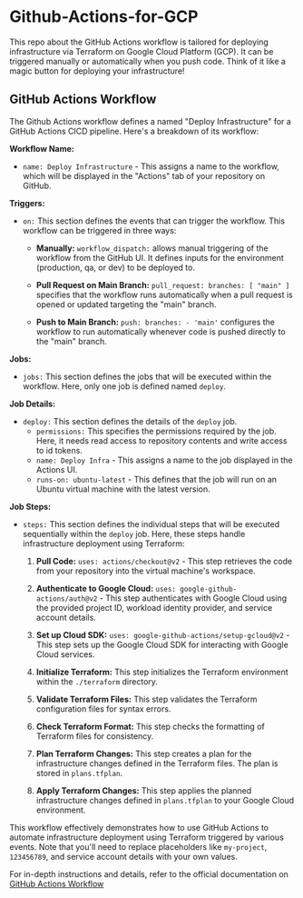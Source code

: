 # Github-Actions-for-GCP

This repo about the  GitHub Actions workflow is tailored for deploying infrastructure via Terraform on Google Cloud Platform (GCP). It can be triggered manually or automatically when you push code.  Think of it like a magic button for deploying your infrastructure!

## GitHub Actions Workflow
The Github Actions workflow defines a named "Deploy Infrastructure" for a GitHub Actions CICD pipeline. Here's a breakdown of its workflow:

**Workflow Name:**

- `name: Deploy Infrastructure` - This assigns a name to the workflow, which will be displayed in the "Actions" tab of your repository on GitHub.

**Triggers:**

- `on:` This section defines the events that can trigger the workflow. This workflow can be triggered in three ways:

    - **Manually:**  `workflow_dispatch:` allows manual triggering of the workflow from the GitHub UI. It defines inputs for the environment (production, qa, or dev) to be deployed to.

    - **Pull Request on Main Branch:** `pull_request: branches: [ "main" ]` specifies that the workflow runs automatically when a pull request is opened or updated targeting the "main" branch.

    - **Push to Main Branch:** `push: branches: - 'main'` configures the workflow to run automatically whenever code is pushed directly to the "main" branch.

**Jobs:**

- `jobs:` This section defines the jobs that will be executed within the workflow. Here, only one job is defined named `deploy`.

**Job Details:**

- `deploy:` This section defines the details of the `deploy` job.
    - `permissions:` This specifies the permissions required by the job. Here, it needs read access to repository contents and write access to id tokens.
    - `name: Deploy Infra` - This assigns a name to the job displayed in the Actions UI.
    - `runs-on: ubuntu-latest` - This defines that the job will run on an Ubuntu virtual machine with the latest version.

**Job Steps:**

- `steps:` This section defines the individual steps that will be executed sequentially within the `deploy` job. Here, these steps handle infrastructure deployment using Terraform:
    1. **Pull Code:** `uses: actions/checkout@v2` - This step retrieves the code from your repository into the virtual machine's workspace.

    2. **Authenticate to Google Cloud:** `uses: google-github-actions/auth@v2` - This step authenticates with Google Cloud using the provided project ID, workload identity provider, and service account details.

    3. **Set up Cloud SDK:** `uses: google-github-actions/setup-gcloud@v2` - This step sets up the Google Cloud SDK for interacting with Google Cloud services.

    4. **Initialize Terraform:** This step initializes the Terraform environment within the `./terraform` directory.

    5. **Validate Terraform Files:** This step validates the Terraform configuration files for syntax errors.

    6. **Check Terraform Format:** This step checks the formatting of Terraform files for consistency.

    7. **Plan Terraform Changes:** This step creates a plan for the infrastructure changes defined in the Terraform files. The plan is stored in `plans.tfplan`.

    8. **Apply Terraform Changes:** This step applies the planned infrastructure changes defined in `plans.tfplan` to your Google Cloud environment.

This workflow effectively demonstrates how to use GitHub Actions to automate infrastructure deployment using Terraform triggered by various events. Note that you'll need to replace placeholders like `my-project`, `123456789`, and service account details with your own values. 

For in-depth instructions and details, refer to the official documentation on [GitHub Actions Workflow](https://docs.github.com/en/actions/using-workflows/about-workflows)
